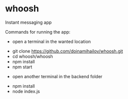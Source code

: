 # whoosh
Instant messaging app

Commands for running the app:

- open a terminal in the wanted location
* git clone https://github.com/doinamihailov/whoosh.git
* cd whoosh/whoosh
* npm install
* npm start

- open another terminal in the backend folder
* npm install
* node index.js
